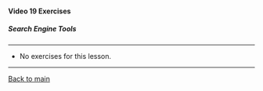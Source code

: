 #### Video 19 Exercises

##### Search Engine Tools

---

- No exercises for this lesson.

---

[Back to main](https://github.com/rot0xd/CBTNuggets/blob/master/CEHv9/README.md)


